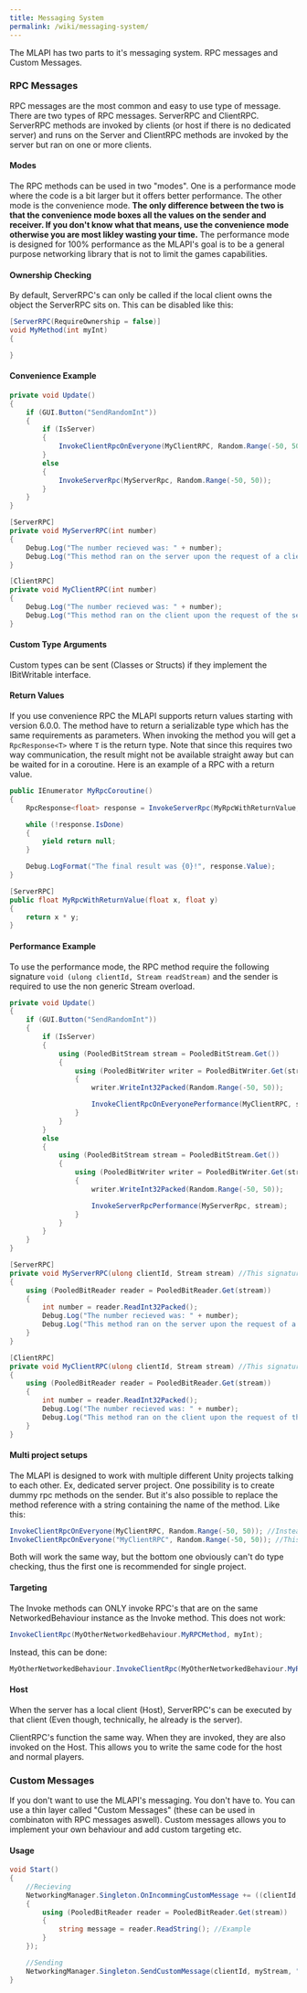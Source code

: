 ```yaml
---
title: Messaging System
permalink: /wiki/messaging-system/
---
```


The MLAPI has two parts to it's messaging system. RPC messages and Custom Messages.

### RPC Messages
RPC messages are the most common and easy to use type of message. There are two types of RPC messages. ServerRPC and ClientRPC. ServerRPC methods are invoked by clients (or host if there is no dedicated server) and runs on the Server and ClientRPC methods are invoked by the server but ran on one or more clients.

#### Modes
The RPC methods can be used in two "modes". One is a performance mode where the code is a bit larger but it offers better performance. The other mode is the convenience mode. **The only difference between the two is that the convenience mode boxes all the values on the sender and receiver. If you don't know what that means, use the convenience mode otherwise you are most likley wasting your time.** The performance mode is designed for 100% performance as the MLAPI's goal is to be a general purpose networking library that is not to limit the games capabilities.

#### Ownership Checking
By default, ServerRPC's can only be called if the local client owns the object the ServerRPC sits on. This can be disabled like this:
```csharp
[ServerRPC(RequireOwnership = false)]
void MyMethod(int myInt)
{

}
```

#### Convenience Example
```csharp
private void Update()
{
    if (GUI.Button("SendRandomInt"))
    {
        if (IsServer)
        {
            InvokeClientRpcOnEveryone(MyClientRPC, Random.Range(-50, 50));
        }
        else
        {
            InvokeServerRpc(MyServerRpc, Random.Range(-50, 50));
        }
    }
}

[ServerRPC]
private void MyServerRPC(int number)
{
    Debug.Log("The number recieved was: " + number);
    Debug.Log("This method ran on the server upon the request of a client");
}

[ClientRPC]
private void MyClientRPC(int number)
{
    Debug.Log("The number recieved was: " + number);
    Debug.Log("This method ran on the client upon the request of the server");
}
```

#### Custom Type Arguments
Custom types can be sent (Classes or Structs) if they implement the IBitWritable interface.

#### Return Values
If you use convenience RPC the MLAPI supports return values starting with version 6.0.0. The method have to return a serializable type which has the same requirements as parameters. When invoking the method you will get a ``RpcResponse<T>`` where ``T`` is the return type. Note that since this requires two way communication, the result might not be available straight away but can be waited for in a coroutine. Here is an example of a RPC with a return value.

```csharp
public IEnumerator MyRpcCoroutine()
{
    RpcResponse<float> response = InvokeServerRpc(MyRpcWithReturnValue, Random.Range(0f, 100f), Random.Range(0f, 100f));

    while (!response.IsDone)
    {
        yield return null;
    }

    Debug.LogFormat("The final result was {0}!", response.Value);
}

[ServerRPC]
public float MyRpcWithReturnValue(float x, float y)
{
    return x * y;
}
```

#### Performance Example
To use the performance mode, the RPC method require the following signature ``void (ulong clientId, Stream readStream)`` and the sender is required to use the non generic Stream overload.

```csharp
private void Update()
{
    if (GUI.Button("SendRandomInt"))
    {
        if (IsServer)
        {
            using (PooledBitStream stream = PooledBitStream.Get())
            {
                using (PooledBitWriter writer = PooledBitWriter.Get(stream))
                {
                    writer.WriteInt32Packed(Random.Range(-50, 50));

                    InvokeClientRpcOnEveryonePerformance(MyClientRPC, stream);
                }
            }
        }
        else
        {
            using (PooledBitStream stream = PooledBitStream.Get())
            {
                using (PooledBitWriter writer = PooledBitWriter.Get(stream))
                {
                    writer.WriteInt32Packed(Random.Range(-50, 50));

                    InvokeServerRpcPerformance(MyServerRpc, stream);
                }
            }
        }
    }
}

[ServerRPC]
private void MyServerRPC(ulong clientId, Stream stream) //This signature is REQUIRED for the performance mode
{
    using (PooledBitReader reader = PooledBitReader.Get(stream))
    {
        int number = reader.ReadInt32Packed();
        Debug.Log("The number recieved was: " + number);
        Debug.Log("This method ran on the server upon the request of a client");
    }
}

[ClientRPC]
private void MyClientRPC(ulong clientId, Stream stream) //This signature is REQUIRED for the performance mode
{
    using (PooledBitReader reader = PooledBitReader.Get(stream))
    {
        int number = reader.ReadInt32Packed();
        Debug.Log("The number recieved was: " + number);
        Debug.Log("This method ran on the client upon the request of the server");
    }
}
```


#### Multi project setups
The MLAPI is designed to work with multiple different Unity projects talking to each other. Ex, dedicated server project. One possibility is to create dummy rpc methods on the sender. But it's also possible to replace the method reference with a string containing the name of the method. Like this:

```csharp
InvokeClientRpcOnEveryone(MyClientRPC, Random.Range(-50, 50)); //Instead of this
InvokeClientRpcOnEveryone("MyClientRPC", Random.Range(-50, 50)); //This
```
Both will work the same way, but the bottom one obviously can't do type checking, thus the first one is recommended for single project.

#### Targeting
The Invoke methods can ONLY invoke RPC's that are on the same NetworkedBehaviour instance as the Invoke method. This does not work:
```csharp
InvokeClientRpc(MyOtherNetworkedBehaviour.MyRPCMethod, myInt);
```
Instead, this can be done:
```csharp
MyOtherNetworkedBehaviour.InvokeClientRpc(MyOtherNetworkedBehaviour.MyRPCMethod, myInt);
```

#### Host
When the server has a local client (Host), ServerRPC's can be executed by that client (Even though, technically, he already is the server).

ClientRPC's function the same way. When they are invoked, they are also invoked on the Host. This allows you to write the same code for the host and normal players.

### Custom Messages
If you don't want to use the MLAPI's messaging. You don't have to. You can use a thin layer called "Custom Messages" (these can be used in combinaton with RPC messages aswell). Custom messages allows you to implement your own behaviour and add custom targeting etc.

#### Usage
```csharp
void Start()
{
    //Recieving
    NetworkingManager.Singleton.OnIncommingCustomMessage += ((clientId, stream) =>
    {
        using (PooledBitReader reader = PooledBitReader.Get(stream))
        {
            string message = reader.ReadString(); //Example
        }
    });

    //Sending
    NetworkingManager.Singleton.SendCustomMessage(clientId, myStream, "myCustomChannel"); //Channel is optional.
}
```